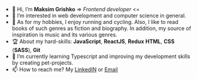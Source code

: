 - 👋 Hi, I’m **Maksim Grishko** => *Frontend developer* <=
- 👀 I’m interested in web development and computer science in general.
- 📐 As for my hobbies, I enjoy running and cycling. Also, I like to read books of such genres as fiction and biography. In addition, my source of inspiration is music and its various genres.
- 🏆 About my hard-skills: **JavaScript**, **ReactJS**, **Redux** **HTML**, **CSS** (**SASS**), **Git**
- 🌱 I’m currently learning Typescript and improving my development skills by creating pet-projects.
- 📫 How to reach me? My [LinkedIN](https://www.linkedin.com/in/maksim-grishko-b77988238/) or [Email](mailto:maksimgrishko13@gmail.com)
<!---
mksgr/mksgr is a ✨ special ✨ repository because its `README.md` (this file) appears on your GitHub profile.
You can click the Preview link to take a look at your changes.
--->
